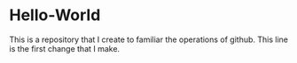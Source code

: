 # Hello-World
This is a repository that I create to familiar the operations of github. 
This line is the first change that I make.
